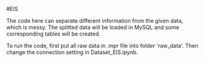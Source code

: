 #EIS  

The code here can separate different information from the given data, which is messy.
The splitted data will be loaded in MySQL and some corresponding tables will be created.

To run the code, first put all raw data in .mpr file into folder 'raw_data'. Then change the connection setting in Dataset_EIS.ipynb. 
